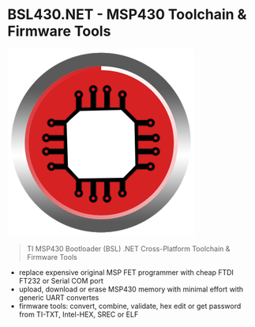 # BSL430.NET - MSP430 Toolchain & Firmware Tools
![Logo](https://raw.githubusercontent.com/parezj/BSL430.NET/master/src/BSL430.NET.WPF/Img/logo2.png)
> TI MSP430 Bootloader (BSL) .NET Cross-Platform Toolchain & Firmware Tools
* replace expensive original MSP FET programmer with cheap FTDI FT232 or Serial COM port
* upload, download or erase MSP430 memory with minimal effort with generic UART convertes
* firmware tools: convert, combine, validate, hex edit or get password from TI-TXT, Intel-HEX, SREC or ELF
